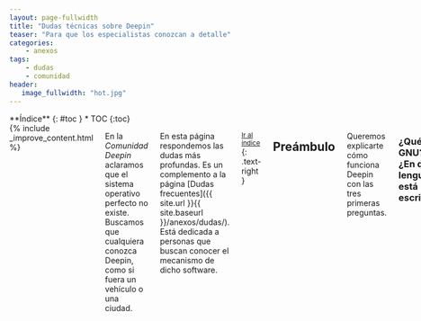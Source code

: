```yaml
---
layout: page-fullwidth
title: "Dudas técnicas sobre Deepin"
teaser: "Para que los especialistas conozcan a detalle"
categories:
    - anexos
tags:
    - dudas
    - comunidad
header:
   image_fullwidth: "hot.jpg"
---
```

<div class="row">
<div class="medium-4 medium-push-8 columns" markdown="1">
<div class="panel radius" markdown="1">
**Índice**
{: #toc }
*  TOC
{:toc}
</div>
</div><!-- /.medium-4.columns -->

<div class="medium-8 medium-pull-4 columns" markdown="1">
{% include _improve_content.html %}

En la *Comunidad Deepin* aclaramos que el sistema operativo  perfecto no existe. Buscamos que cualquiera conozca Deepin, como si fuera un vehículo o una ciudad.

En esta página respondemos las dudas más profundas. Es un complemento a la página [Dudas frecuentes]({{ site.url }}{{ site.baseurl }}/anexos/dudas/). Está dedicada a personas que buscan conocer el mecanismo de dicho software.

<small markdown="1">[Ir al índice](#toc)</small>
{: .text-right }

## Preámbulo
Queremos explicarte cómo funciona Deepin con las tres primeras preguntas.
### ¿Qué es GNU? ¿En qué lenguaje está escrito?
GNU es el primer paso y el pilar para el desarrollo del sistema operativo. Desarrollado Richard M. Stallman en 1983 busca adoptar tecnologías informáticas (hasta entonces dominaba Unix) y hacerlo accesible para los desarrolladores sin restricciones.

Sin embargo, debido a que GNU necesitaba un núcleo para que comunique entre el software libre. En 1991 nació Linux por Linus Torvalds y un año después se formó GNU/Linux.

Como dato adicional, GNU usa un [intérprete de código fuente a binario](https://www.gnu.org/software/libc/libc.html), por lo que está escrita en C inicialmente.

Fuente: [FSF](https://www.gnu.org/gnu/gnu-linux-faq.es.html#why)

### ¿Qué es Linux?
Es el núcleo del sistema operativo y el más usado. Es el propio Linus Torvalds quien desarrolló y contiene millones de líneas de código como controladores de vídeo, de disco duro y muchas más.
<div class="flex-video">
        <iframe width="1280" height="720" src="//www.youtube.com/embed/UUJ0dFpj1-M" frameborder="0" allowfullscreen></iframe>
</div>
<div class="flex-video">
        <iframe width="1280" height="720" src="//www.youtube.com/embed/o8NPllzkFhE" frameborder="0" allowfullscreen></iframe>
</div>

### ¿Qué es Debian?
[Debian GNU/Linux](https://es.wikipedia.org/wiki/Debian_GNU/Linux) es uno de los proyectos más vetaranos desde 1993. Es la que llamaremos "distribución", porque se encarga de distribuir, organizar y ejecutar una serie de herramientas de software, llamados "paquetes".

<div class="flex-video">
        <iframe width="1280" height="720" src="//www.youtube.com/embed/IS9WE6V-1lc" frameborder="0" allowfullscreen></iframe>
</div>

## Deepin a fondo
### ¿Deepin usa el núcleo de Linux original?
Sí. El núcleo está basado en una versión a largo plazo (LTS) y modificado por los desarrolladores. Revisa el [código fuente]({{ site.url }}{{ site.baseurl }}/source) y las actividades que [puedes colaborar]({{ site.url }}{{ site.baseurl }}/actividades/kernel/).

Si tienes problemas con el núcleo, visita [la página para cambiar el núcleo de Linux]({{ site.url }}{{ site.baseurl }}/tips/kernel/).
<img class="t60" src="{{ site.urlimg }}Esquema de un sistema GNU_Linux" alt="Esquema de Linux">

Fuente: [Slideplayer](http://slideplayer.es/slide/106215/)

<small markdown="1">[Ir al índice](#toc)</small>
{: .text-right }

### ¿Deepin es una copia de Debian?
No. Para que no te confundas Deepin es la distribución hija de Debian. Específicamente, Deepin consigue los paquetes de la rama Sid (Alfa).

Hasta las versión 2014 estuvo basado en Ubuntu. En la versión 15.x se cambió a Debian para ganar estabilidad (
[Muy Linux](http://www.muylinux.com/2015/12/31/deepin-15/)).

### ¿Qué servicios del sistema (alias, "demonios" o "residentes") usa Deepin?
Un "demonio" es una traducción de "Daemon" y, a la vez, las siglas de Disk And Execution MONitor.

Deepin tiene un programa llamado [systemd](https://en.wikipedia.org/wiki/Systemd). Este conjunto de "demonios" permite comprobar los dispositivos activados durante su encendido. Así, indica que está funcionando y avisa si encuentra algún error.

<img class="t60" src="{{ site.urlimg }}header_homepage_13.jpg" alt="Paisaje">

Nota: Para otros demonios menores de la distro madre, visita [Demonios de Debian](https://wiki.debian.org/es/Daemon#Demonios_de_Debian)

### ¿Deepin se vela por tu seguridad? ¿Cómo podemos saberlo?
Sí, cada uno a su manera. Los desarrolladores publican las actualizaciones [en su blog](https://www.deepin.org/en/security-update/). En Linux, el núcleo del sistema [está siendo auditado frecuentemente](https://lamiradadelreplicante.com/2017/09/01/agencia-alemana-de-ciberseguridad-el-generador-de-numeros-aleatorios-de-linux-es-seguro/). Además, el proyecto Debian [tiene una página web](https://www.debian.org/security/) para estar al tanto con los paquetes antes de ser distribuidos.

## Deepin y la personalización
### ¿Puedo usar Manjaro en lugar de Debian?
Si tienes dificultades con la base Debian, prueba la versión Manjaro Deepin. [Revisa la página Instalación]({{ site.url }}/instalacion/). Recuerda que no está siendo desarrollado oficialmente, sino por la comunidad.

<small markdown="1">[Ir al índice](#toc)</small>
{: .text-right }

### ¿Puedo conseguir un controlador de gráficos desarrollado por la empresa?
Sí. Algunos paquetes para optimizar la tarjeta gráfica de NVidia, por ejemplo, está disponible por separado. Visita [está página para conocer los controladores exclusivos disponibles]({{ site.url }}/manual/videocard/).

### ¿Deepin es capaz de ejecutar videojuegos?
Sí. Echa un vistazo en [Juegos para Deepin]({{ site.url }}{{ site.baseurl }}/games/). Lo puedes conseguir en la Deepin Store, Steam o con ayuda de [Crossover]({{ site.url }}{{ site.baseurl }}/apps/crossover/).

Adicionalmente tendrás que modificiar parte del código para optimizar el sistema operativo, como este vídeo.

<div class="flex-video">
        <iframe width="1280" height="720" src="//www.youtube.com/embed/CnSkR96iIpY" frameborder="0" allowfullscreen></iframe>
</div>

<small markdown="1">[Ir al índice](#toc)</small>
{: .text-right }

### ¿Puedo cifrar la carpeta Mis documentos?
Sí. Echa un vistazo [al tip]({{ site.url }}{{ site.baseurl }}/tips/cifrar-docs/). Por el momento, en Deepin 15.4 no tienes la opción de cifrar desde el centro de control.

## Seguimos creciendo

No olvides que estamos en [en Github](https://github.com/comunidad-deepin/comunidad-deepin.github.io).

{% include _improve_content.html %}

</div><!-- /.medium-8.columns -->
</div><!-- /.row -->
